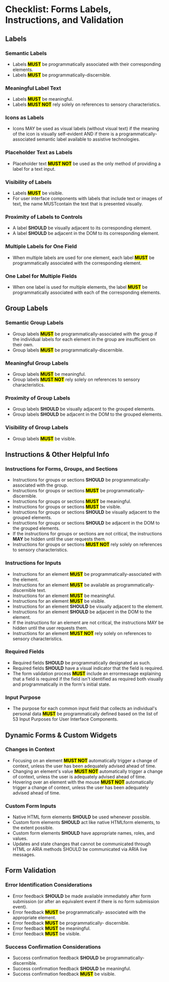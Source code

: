 # Checklist: Forms Labels, Instructions, and Validation

## Labels

### Semantic Labels

- Labels <mark>**MUST**</mark> be programmatically associated with their corresponding elements.
- Labels <mark>**MUST**</mark> be programmatically-discernible.

### Meaningful Label Text

- Labels <mark>**MUST**</mark> be meaningful.
- Labels <mark>**MUST NOT**</mark> rely solely on references to sensory characteristics.

### Icons as Labels

- Icons MAY be used as visual labels (without visual text) if the meaning of the icon is visually self-evident
AND if there is a programmatically-associated semantic label available to assistive technologies.

### Placeholder Text as Labels

- Placeholder text <mark>**MUST NOT**</mark> be used as the only method of providing a label for a text input.

### Visibility of Labels

- Labels <mark>**MUST**</mark> be visible.
- For user interface components with labels that include text or images of text, the name MUSTcontain the text that is presented visually.

### Proximity of Labels to Controls

- A label **SHOULD** be visually adjacent to its corresponding element.
- A label **SHOULD** be adjacent in the DOM to its corresponding element.

### Multiple Labels for One Field

- When multiple labels are used for one element, each label <mark>**MUST**</mark> be programmatically associated with the corresponding element.

### One Label for Multiple Fields

- When one label is used for multiple elements, the label <mark>**MUST**</mark> be programmatically associated with each of the corresponding elements.

## Group Labels

### Semantic Group Labels

- Group labels <mark>**MUST**</mark> be programmatically-associated with the group if the individual labels for each element in the group are insufficient on their own.
- Group labels <mark>**MUST**</mark> be programmatically-discernible.

### Meaningful Group Labels

- Group labels <mark>**MUST**</mark> be meaningful.
- Group labels <mark>**MUST NOT**</mark> rely solely on references to sensory characteristics.

### Proximity of Group Labels

- Group labels **SHOULD** be visually adjacent to the grouped elements.
- Group labels **SHOULD** be adjacent in the DOM to the grouped elements.

### Visibility of Group Labels

- Group labels <mark>**MUST**</mark> be visible.

## Instructions & Other Helpful Info

### Instructions for Forms, Groups, and Sections

- Instructions for groups or sections **SHOULD** be programmatically-associated with the group.
- Instructions for groups or sections <mark>**MUST**</mark> be programmatically-discernible.
- Instructions for groups or sections <mark>**MUST**</mark> be meaningful.
- Instructions for groups or sections <mark>**MUST**</mark> be visible.
- Instructions for groups or sections **SHOULD** be visually adjacent to the grouped elements.
- Instructions for groups or sections **SHOULD** be adjacent in the DOM to the grouped elements.
- If the instructions for groups or sections are not critical, the instructions **MAY** be hidden until the user requests them.
- Instructions for groups or sections <mark>**MUST NOT**</mark> rely solely on references to sensory characteristics.

### Instructions for Inputs

- Instructions for an element <mark>**MUST**</mark> be programmatically-associated with the element.
- Instructions for an element <mark>**MUST**</mark> be available as programmatically-discernible text.
- Instructions for an element <mark>**MUST**</mark> be meaningful.
- Instructions for an element <mark>**MUST**</mark> be visible.
- Instructions for an element **SHOULD** be visually adjacent to the element.
- Instructions for an element **SHOULD** be adjacent in the DOM to the element.
- If the instructions for an element are not critical, the instructions MAY be hidden until the user requests them.
- Instructions for an element <mark>**MUST NOT**</mark> rely solely on references to sensory characteristics.

### Required Fields

- Required fields **SHOULD** be programmatically designated as such.
- Required fields **SHOULD** have a visual indicator that the field is required.
- The form validation process <mark>**MUST**</mark> include an errormessage explaining that a field is required if the field isn't identified as required both visually and programmatically in the form's initial state.

### Input Purpose

- The purpose for each common input field that collects an individual's personal data <mark>**MUST**</mark> be programmatically defined based on the list of 53
Input Purposes for User Interface Components.

## Dynamic Forms & Custom Widgets

### Changes in Context

- Focusing on an element <mark>**MUST NOT**</mark> automatically trigger a change of context, unless the user has been adequately advised ahead of time.
- Changing an element's value <mark>**MUST NOT**</mark> automatically trigger a change of context, unless the user is adequately advised ahead of time.
- Hovering over an element with the mouse <mark>**MUST NOT**</mark> automatically trigger a change of context, unless the user has been adequately advised ahead of time.

### Custom Form Inputs

- Native HTML form elements **SHOULD** be used whenever possible.
- Custom form elements **SHOULD** act like native HTMLform elements, to the extent possible.
- Custom form elements **SHOULD** have appropriate names, roles, and values.
- Updates and state changes that cannot be communicated through HTML or ARIA methods
SHOULD be communicated via ARIA live messages.

## Form Validation

### Error Identification Considerations

- Error feedback **SHOULD** be made available immediately after form submission (or after an equivalent event if there is no form submission event).
- Error feedback <mark>**MUST**</mark> be programmatically- associated with the appropriate element.
- Error feedback <mark>**MUST**</mark> be programmatically- discernible.
- Error feedback <mark>**MUST**</mark> be meaningful.
- Error feedback <mark>**MUST**</mark> be visible.

### Success Confirmation Considerations

- Success confirmation feedback **SHOULD** be programmatically-discernible.
- Success confirmation feedback **SHOULD** be meaningful.
- Success confirmation feedback <mark>**MUST**</mark> be visible.

